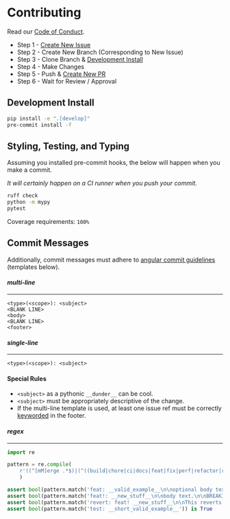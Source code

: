 Contributing
============

Read our [Code of Conduct](https://github.com/dan1hc/ft3/blob/main/CODE_OF_CONDUCT.md).

* Step 1 - [Create New Issue](https://github.com/dan1hc/ft3/issues/new)
* Step 2 - Create New Branch (Corresponding to New Issue)
* Step 3 - Clone Branch & [Development Install](#development-install)
* Step 4 - Make Changes
* Step 5 - Push & [Create New PR](https://github.com/dan1hc/ft3/pulls)
* Step 6 - Wait for Review / Approval

Development Install
-------------------

```bash
pip install -e ".[develop]"
pre-commit install -f
```

Styling, Testing, and Typing
----------------------------

Assuming you installed pre-commit hooks, the below will happen when you make a commit.

*It will certainly happen on a CI runner when you push your commit.*

```bash
ruff check
python -m mypy
pytest
```

Coverage requirements: `100%`

Commit Messages
---------------

Additionally, commit messages must adhere to [angular commit guidelines](https://github.com/angular/angular.js/blob/master/DEVELOPERS.md#commits) (templates below).

#### _multi-line_

---

```
<type>(<scope>): <subject>
<BLANK LINE>
<body>
<BLANK LINE>
<footer>
```

#### _single-line_

---

```
<type>(<scope>): <subject>
```

#### Special Rules

* `<subject>` as a pythonic `__dunder__` can be cool.
* `<subject>` must be appropriately descriptive of the change.
* If the multi-line template is used, at least one issue ref must be correctly [keyworded](https://docs.github.com/en/get-started/writing-on-github/working-with-advanced-formatting/using-keywords-in-issues-and-pull-requests) in the footer.


#### _regex_

---

```python
import re

pattern = re.compile(
    r'((^[mM]erge .*$)|(^((build|chore|ci|docs|feat|fix|perf|refactor|revert|style|test)(\(.+\))?!?: .+)((\n\n(.+)\n\n)((BREAKING CHANGE|DEPRECATED)(: )(.+)\n\n(.+))?(\n\n\nresolve[ds]? \#[A-Z0-9\-]+|fix(ed|es)? \#[A-Z0-9\-]+|close[ds]? \#[A-Z0-9\-]+)((, )(resolve[ds]? \#[A-Z0-9\-]+|fix(ed|es)? \#[A-Z0-9\-]+|close[ds]? \#[A-Z0-9\-]+))?)?)?$)|(^revert: ((build|chore|ci|docs|feat|fix|perf|refactor|revert|style|test)(\(.+\))?!?: .+)(\n\n(This reverts commit [a-z0-9]{40}\..*))(\n\n(fix(ed|es)? \#[A-Z0-9\-]+)((, )(fix(ed|es)? \#[A-Z0-9\-]+))?)?$)'
    )

assert bool(pattern.match('feat: __valid_example__\n\noptional body text\n\ncloses #1, resolve #2')) is True
assert bool(pattern.match('feat!: __new_stuff__\n\nbody text.\n\nBREAKING CHANGE: Breaks stuff.\n\nDetails on how stuff breaks and what to do.\n\n\nresolves #1')) is True
assert bool(pattern.match('revert: feat! __new_stuff__\n\nThis reverts commit 2c4ed28b069267f39974b5da50795c5210040e33. Because reasons.\n\nfixes #TKT-123')) is True
assert bool(pattern.match('test: __short_valid_example__')) is True

```
